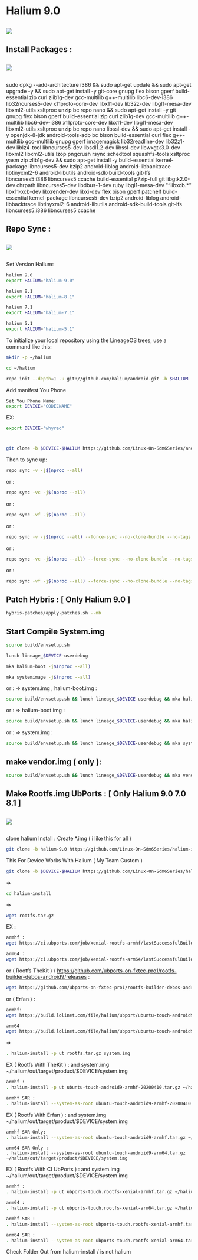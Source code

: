 # Halium 9.0
##

<img src="https://raw.githubusercontent.com/Linux-On-Sdm6Series/Linux_manifest/halium-9.0/halium.png"> 


## Install Packages :

##

<img src="https://raw.githubusercontent.com/Linux-On-Sdm6Series/Linux_manifest/halium-9.0/android.png">

##

sudo dpkg --add-architecture i386 && sudo apt-get update && sudo apt-get upgrade -y && sudo apt-get install -y git-core gnupg flex bison gperf build-essential zip curl zlib1g-dev gcc-multilib g++-multilib libc6-dev-i386 lib32ncurses5-dev x11proto-core-dev libx11-dev lib32z-dev libgl1-mesa-dev libxml2-utils xsltproc unzip bc repo nano && sudo apt-get install -y git gnupg flex bison gperf build-essential zip curl zlib1g-dev gcc-multilib g++-multilib libc6-dev-i386 x11proto-core-dev libx11-dev libgl1-mesa-dev libxml2-utils xsltproc unzip bc repo nano libssl-dev && sudo apt-get install -y openjdk-8-jdk android-tools-adb bc bison build-essential curl flex g++-multilib gcc-multilib gnupg gperf imagemagick lib32readline-dev lib32z1-dev liblz4-tool libncurses5-dev libsdl1.2-dev libssl-dev libwxgtk3.0-dev libxml2 libxml2-utils lzop pngcrush rsync schedtool squashfs-tools xsltproc yasm zip zlib1g-dev && sudo apt-get install -y build-essential kernel-package libncurses5-dev bzip2 android-liblog android-libbacktrace libtinyxml2-6 android-libutils android-sdk-build-tools git-lfs libncurses5:i386 libncurses5 ccache build-essential p7zip-full git libgtk2.0-dev chrpath libncurses5-dev libdbus-1-dev ruby libgl1-mesa-dev "^libxcb.*" libx11-xcb-dev libxrender-dev libxi-dev flex bison gperf patchelf build-essential kernel-package libncurses5-dev bzip2 android-liblog android-libbacktrace libtinyxml2-6 android-libutils android-sdk-build-tools git-lfs libncurses5:i386 libncurses5 ccache 

## Repo Sync :

##

<img src="https://raw.githubusercontent.com/Linux-On-Sdm6Series/Linux_manifest/halium-9.0/LineageOS.png"> 

##
Set Version Halium:
```bash
halium 9.0
export HALIUM="halium-9.0"

halium 8.1
export HALIUM="halium-8.1"

halium 7.1
export HALIUM="halium-7.1"

halium 5.1
export HALIUM="halium-5.1"
```
To initialize your local repository using the LineageOS trees, use a command like this:
```bash
mkdir -p ~/halium
```
```bash
cd ~/halium
```
```bash
repo init --depth=1 -u git://github.com/halium/android.git -b $HALIUM
```
Add manifest You Phone
```bash
Set You Phone Name:
export DEVICE="CODECNAME"
```
EX:
```bash
export DEVICE="whyred"
```
#
```bash
git clone -b $DEVICE-$HALIUM https://github.com/Linux-On-Sdm6Series/android.git .repo/local_manifests
```
Then to sync up:
```bash
repo sync -v -j$(nproc --all)
```
or :
```bash
repo sync -vc -j$(nproc --all)
```
or :
```bash
repo sync -vf -j$(nproc --all)
```
or :
```bash
repo sync -v -j$(nproc --all) --force-sync --no-clone-bundle --no-tags
```
or :
```bash
repo sync -vc -j$(nproc --all) --force-sync --no-clone-bundle --no-tags
```
or :
```bash
repo sync -vf -j$(nproc --all) --force-sync --no-clone-bundle --no-tags
```

## Patch Hybris : [ Only Halium 9.0 ]
```bash
hybris-patches/apply-patches.sh --mb
```

## Start Compile System.img
```bash
source build/envsetup.sh
```
```bash
lunch lineage_$DEVICE-userdebug
```
```bash
mka halium-boot -j$(nproc --all)
```
```bash
mka systemimage -j$(nproc --all)
```
or : => system.img , halium-boot.img :
```bash
source build/envsetup.sh && lunch lineage_$DEVICE-userdebug && mka halium-boot -j$(nproc --all) && mka systemimage -j$(nproc --all)
```
or : => halium-boot.img :
```bash
source build/envsetup.sh && lunch lineage_$DEVICE-userdebug && mka halium-boot -j$(nproc --all)
```
or : => system.img :
```bash
source build/envsetup.sh && lunch lineage_$DEVICE-userdebug && mka systemimage -j$(nproc --all)
```
## make vendor.img ( only ):
```bash
source build/envsetup.sh && lunch lineage_$DEVICE-userdebug && mka vendorimage -j$(nproc --all)
```
## Make Rootfs.img UbPorts : [ Only Halium 9.0 7.0 8.1 ]

##

<img src="https://raw.githubusercontent.com/Linux-On-Sdm6Series/Linux_manifest/halium-9.0/ubports.png"> 

##

clone halium Install :
Create *.img ( i like this for all )
```bash
git clone -b halium-9.0 https://github.com/Linux-On-Sdm6Series/halium-install.git halium-install 
```
This For Device Works With Halium ( My Team Custom )
```bash
git clone -b $DEVICE-$HALIUM https://github.com/Linux-On-Sdm6Series/halium-install.git halium-install
```
=>
```bash
cd halium-install
```
=> 
```bash
wget rootfs.tar.gz 
```
EX :
```bash
armhf :
wget https://ci.ubports.com/job/xenial-rootfs-armhf/lastSuccessfulBuild/artifact/out/ubports-touch.rootfs-xenial-armhf.tar.gz
```
```bash
arm64 :
wget https://ci.ubports.com/job/xenial-rootfs-arm64/lastSuccessfulBuild/artifact/out/ubports-touch.rootfs-xenial-arm64.tar.gz
```
or ( Rootfs TheKit ) / https://github.com/ubports-on-fxtec-pro1/rootfs-builder-debos-android9/releases :
```bash
wget https://github.com/ubports-on-fxtec-pro1/rootfs-builder-debos-android9/releases/download/2020-04-10/ubuntu-touch-android9-armhf-20200410.tar.gz
```
or ( Erfan ) :
```bash
armhf:
wget https://build.lolinet.com/file/halium/ubport/ubuntu-touch-android9-armhf.tar.gz
```
```bash
arm64
wget https://build.lolinet.com/file/halium/ubport/ubuntu-touch-android9-arm64.tar.gz
```
=>
```bash
. halium-install -p ut rootfs.tar.gz system.img
```
EX ( Rootfs With TheKit ) : 
and system.img ~/halium/out/target/product/$DEVICE/system.img
```bash
armhf :
. halium-install -p ut ubuntu-touch-android9-armhf-20200410.tar.gz ~/halium/out/target/product/$DEVICE/system.img
```
```bash
armhf SAR :
. halium-install --system-as-root ubuntu-touch-android9-armhf-20200410.tar.gz ~/halium/out/target/product/$DEVICE/system.img
```
EX ( Rootfs With Erfan ) :
and system.img ~/halium/out/target/product/$DEVICE/system.img
```bash
armhf SAR Only:
. halium-install --system-as-root ubuntu-touch-android9-armhf.tar.gz ~/halium/out/target/product/$DEVICE/system.img
```
```
arm64 SAR Only :
. halium-install --system-as-root ubuntu-touch-android9-arm64.tar.gz ~/halium/out/target/product/$DEVICE/system.img
```
EX ( Rootfs With CI UbPorts ) :
and system.img ~/halium/out/target/product/$DEVICE/system.img
```bash
armhf :
. halium-install -p ut ubports-touch.rootfs-xenial-armhf.tar.gz ~/halium/out/target/product/$DEVICE/system.img
```
```bash
arm64 :
. halium-install -p ut ubports-touch.rootfs-xenial-arm64.tar.gz ~/halium/out/target/product/$DEVICE/system.img
```
```bash
armhf SAR :
. halium-install --system-as-root ubports-touch.rootfs-xenial-armhf.tar.gz ~/halium/out/target/product/$DEVICE/system.img
```
```bash
arm64 SAR :
. halium-install --system-as-root ubports-touch.rootfs-xenial-arm64.tar.gz ~/halium/out/target/product/$DEVICE/system.img
```

Check Folder Out from halium-install / is not halium

